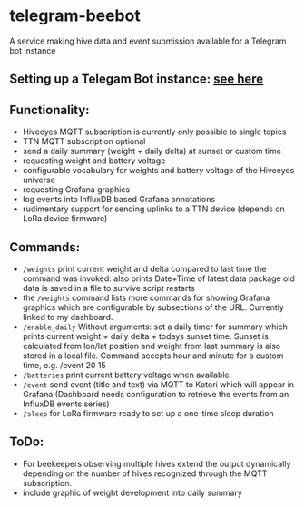 # telegram-beebot
A service making hive data and event submission available for a Telegram bot instance

## Setting up a Telegam Bot instance: [see here](https://core.telegram.org/bots#6-botfather)

## Functionality:
* Hiveeyes MQTT subscription is currently only possible to single topics
* TTN MQTT subscription optional
* send a daily summary (weight + daily delta) at sunset or custom time
* requesting weight and battery voltage
* configurable vocabulary for weights and battery voltage of the Hiveeyes universe
* requesting Grafana graphics
* log events into InfluxDB based Grafana annotations
* rudimentary support for sending uplinks to a TTN device (depends on LoRa device firmware)

## Commands:
* `/weights` print current weight and delta compared to last time the command was invoked. also prints Date+Time of latest data package
old data is saved in a file to survive script restarts
* the `/weights` command lists more commands for showing Grafana graphics which are configurable by subsections of the URL. Currently linked to my dashboard.
* `/enable_daily` Without arguments: set a daily timer for summary which prints current weight + daily delta + todays sunset time. Sunset is calculated from lon/lat position and weight from last summary is also stored in a local file. Command accepts hour and minute for a custom time, e.g. /event 20 15
* `/batteries` print current battery voltage when available
* `/event` send event (title and text) via MQTT to Kotori which will appear in Grafana (Dashboard needs configuration to retrieve the events from an InfluxDB events series)
* `/sleep` for LoRa firmware ready to set up a one-time sleep duration

## ToDo:
* For beekeepers observing multiple hives extend the output dynamically depending on the number of hives recognized through the MQTT subscription.
* include graphic of weight development into daily summary
